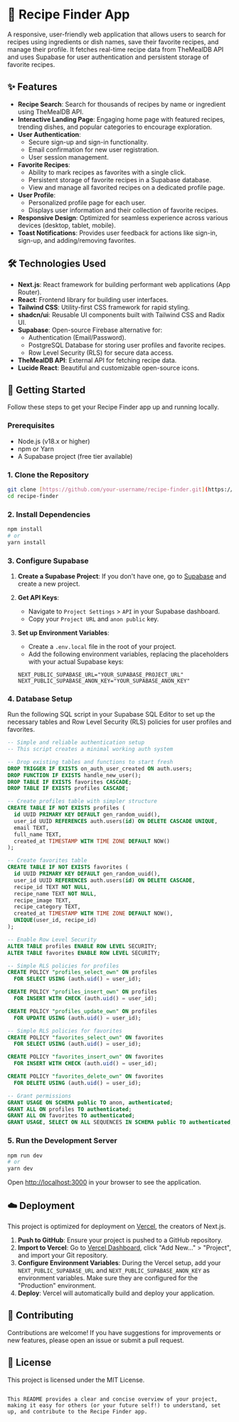 # 🍳 Recipe Finder App

A responsive, user-friendly web application that allows users to search for recipes using ingredients or dish names, save their favorite recipes, and manage their profile. It fetches real-time recipe data from TheMealDB API and uses Supabase for user authentication and persistent storage of favorite recipes.

## ✨ Features

*   **Recipe Search**: Search for thousands of recipes by name or ingredient using TheMealDB API.
*   **Interactive Landing Page**: Engaging home page with featured recipes, trending dishes, and popular categories to encourage exploration.
*   **User Authentication**:
    *   Secure sign-up and sign-in functionality.
    *   Email confirmation for new user registration.
    *   User session management.
*   **Favorite Recipes**:
    *   Ability to mark recipes as favorites with a single click.
    *   Persistent storage of favorite recipes in a Supabase database.
    *   View and manage all favorited recipes on a dedicated profile page.
*   **User Profile**:
    *   Personalized profile page for each user.
    *   Displays user information and their collection of favorite recipes.
*   **Responsive Design**: Optimized for seamless experience across various devices (desktop, tablet, mobile).
*   **Toast Notifications**: Provides user feedback for actions like sign-in, sign-up, and adding/removing favorites.

## 🛠️ Technologies Used

*   **Next.js**: React framework for building performant web applications (App Router).
*   **React**: Frontend library for building user interfaces.
*   **Tailwind CSS**: Utility-first CSS framework for rapid styling.
*   **shadcn/ui**: Reusable UI components built with Tailwind CSS and Radix UI.
*   **Supabase**: Open-source Firebase alternative for:
    *   Authentication (Email/Password).
    *   PostgreSQL Database for storing user profiles and favorite recipes.
    *   Row Level Security (RLS) for secure data access.
*   **TheMealDB API**: External API for fetching recipe data.
*   **Lucide React**: Beautiful and customizable open-source icons.

## 🚀 Getting Started

Follow these steps to get your Recipe Finder app up and running locally.

### Prerequisites

*   Node.js (v18.x or higher)
*   npm or Yarn
*   A Supabase project (free tier available)

### 1. Clone the Repository

```bash
git clone [https://github.com/your-username/recipe-finder.git](https://github.com/sirajulhugh/recipe.git) 
cd recipe-finder
```

### 2. Install Dependencies

```bash
npm install
# or
yarn install
```

### 3. Configure Supabase

1.  **Create a Supabase Project**: If you don't have one, go to [Supabase](https://supabase.com/) and create a new project.
2.  **Get API Keys**:
    *   Navigate to `Project Settings` > `API` in your Supabase dashboard.
    *   Copy your `Project URL` and `anon public` key.
3.  **Set up Environment Variables**:
    *   Create a `.env.local` file in the root of your project.
    *   Add the following environment variables, replacing the placeholders with your actual Supabase keys:

    ```env
    NEXT_PUBLIC_SUPABASE_URL="YOUR_SUPABASE_PROJECT_URL"
    NEXT_PUBLIC_SUPABASE_ANON_KEY="YOUR_SUPABASE_ANON_KEY"
    ```

### 4. Database Setup

Run the following SQL script in your Supabase SQL Editor to set up the necessary tables and Row Level Security (RLS) policies for user profiles and favorites.

```sql
-- Simple and reliable authentication setup
-- This script creates a minimal working auth system

-- Drop existing tables and functions to start fresh
DROP TRIGGER IF EXISTS on_auth_user_created ON auth.users;
DROP FUNCTION IF EXISTS handle_new_user();
DROP TABLE IF EXISTS favorites CASCADE;
DROP TABLE IF EXISTS profiles CASCADE;

-- Create profiles table with simpler structure
CREATE TABLE IF NOT EXISTS profiles (
  id UUID PRIMARY KEY DEFAULT gen_random_uuid(),
  user_id UUID REFERENCES auth.users(id) ON DELETE CASCADE UNIQUE,
  email TEXT,
  full_name TEXT,
  created_at TIMESTAMP WITH TIME ZONE DEFAULT NOW()
);

-- Create favorites table
CREATE TABLE IF NOT EXISTS favorites (
  id UUID PRIMARY KEY DEFAULT gen_random_uuid(),
  user_id UUID REFERENCES auth.users(id) ON DELETE CASCADE,
  recipe_id TEXT NOT NULL,
  recipe_name TEXT NOT NULL,
  recipe_image TEXT,
  recipe_category TEXT,
  created_at TIMESTAMP WITH TIME ZONE DEFAULT NOW(),
  UNIQUE(user_id, recipe_id)
);

-- Enable Row Level Security
ALTER TABLE profiles ENABLE ROW LEVEL SECURITY;
ALTER TABLE favorites ENABLE ROW LEVEL SECURITY;

-- Simple RLS policies for profiles
CREATE POLICY "profiles_select_own" ON profiles
  FOR SELECT USING (auth.uid() = user_id);

CREATE POLICY "profiles_insert_own" ON profiles
  FOR INSERT WITH CHECK (auth.uid() = user_id);

CREATE POLICY "profiles_update_own" ON profiles
  FOR UPDATE USING (auth.uid() = user_id);

-- Simple RLS policies for favorites
CREATE POLICY "favorites_select_own" ON favorites
  FOR SELECT USING (auth.uid() = user_id);

CREATE POLICY "favorites_insert_own" ON favorites
  FOR INSERT WITH CHECK (auth.uid() = user_id);

CREATE POLICY "favorites_delete_own" ON favorites
  FOR DELETE USING (auth.uid() = user_id);

-- Grant permissions
GRANT USAGE ON SCHEMA public TO anon, authenticated;
GRANT ALL ON profiles TO authenticated;
GRANT ALL ON favorites TO authenticated;
GRANT USAGE, SELECT ON ALL SEQUENCES IN SCHEMA public TO authenticated;
```

### 5. Run the Development Server

```bash
npm run dev
# or
yarn dev
```

Open [http://localhost:3000](http://localhost:3000) in your browser to see the application.

## ☁️ Deployment

This project is optimized for deployment on [Vercel](https://vercel.com/), the creators of Next.js.

1.  **Push to GitHub**: Ensure your project is pushed to a GitHub repository.
2.  **Import to Vercel**: Go to [Vercel Dashboard](https://vercel.com/dashboard), click "Add New..." > "Project", and import your Git repository.
3.  **Configure Environment Variables**: During the Vercel setup, add your `NEXT_PUBLIC_SUPABASE_URL` and `NEXT_PUBLIC_SUPABASE_ANON_KEY` as environment variables. Make sure they are configured for the "Production" environment.
4.  **Deploy**: Vercel will automatically build and deploy your application.

## 🤝 Contributing

Contributions are welcome! If you have suggestions for improvements or new features, please open an issue or submit a pull request.

## 📄 License

This project is licensed under the MIT License.
```

This README provides a clear and concise overview of your project, making it easy for others (or your future self!) to understand, set up, and contribute to the Recipe Finder app.


